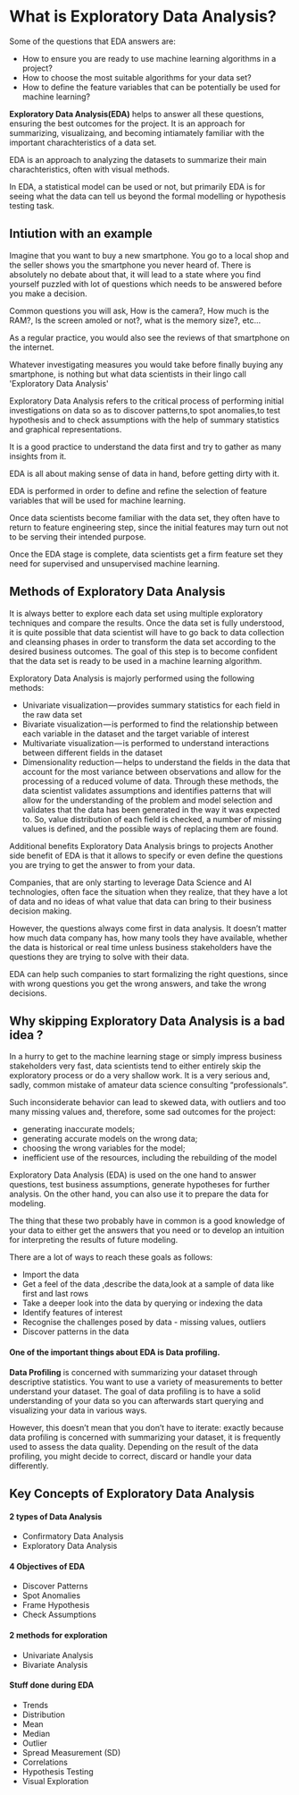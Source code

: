 # What is Exploratory Data Analysis?

Some of the questions that EDA answers are:
- How to ensure you are ready to use machine learning algorithms in a project?
- How to choose the most suitable algorithms for your data set?
- How to define the feature variables that can be potentially be used for machine learning?

**Exploratory Data Analysis(EDA)** helps to answer all these questions, ensuring the best outcomes for the project. It is an approach for summarizing, visualizaing, and becoming intiamately familiar with the important charachteristics of a data set.

EDA is an approach to analyzing the datasets to summarize their main charachteristics, often with visual methods.

In EDA, a statistical model can be used or not, but primarily EDA is for seeing what the data can tell us beyond the formal modelling or hypothesis testing task.

## Intiution with an example

Imagine that you want to buy a new smartphone. You go to a local shop and the seller shows you the smartphone you never heard of.
There is absolutely no debate about that, it will lead to a state where you find yourself puzzled with lot of questions which needs to be answered before you make a decision. 

Common questions you will ask, How is the camera?, How much is the RAM?, Is the screen amoled or not?, what is the memory size?, etc...

As a regular practice, you would also see the reviews of that smartphone on the internet.

Whatever investigating measures you would take before finally buying any smartphone, is nothing but what data scientists in their lingo call 'Exploratory Data Analysis'

Exploratory Data Analysis refers to the critical process of performing initial investigations on data so as to discover patterns,to spot anomalies,to test hypothesis and to check assumptions with the help of summary statistics and graphical representations.

It is a good practice to understand the data first and try to gather as many insights from it. 

EDA is all about making sense of data in hand, before getting dirty with it.

EDA is performed in order to define and refine the selection of feature variables that will be used for machine learning. 

Once data scientists become familiar with the data set, they often have to return to feature engineering step, since the initial features may turn out not to be serving their intended purpose. 

Once the EDA stage is complete, data scientists get a firm feature set they need for supervised and unsupervised machine learning.

## Methods of Exploratory Data Analysis

It is always better to explore each data set using multiple exploratory techniques and compare the results. Once the data set is fully understood, it is quite possible that data scientist will have to go back to data collection and cleansing phases in order to transform the data set according to the desired business outcomes. The goal of this step is to become confident that the data set is ready to be used in a machine learning algorithm.

Exploratory Data Analysis is majorly performed using the following methods:

- Univariate visualization — provides summary statistics for each field in the raw data set
- Bivariate visualization — is performed to find the relationship between each variable in the dataset and the target variable of interest
- Multivariate visualization — is performed to understand interactions between different fields in the dataset
- Dimensionality reduction — helps to understand the fields in the data that account for the most variance between observations and allow for the processing of a reduced volume of data. Through these methods, the data scientist validates assumptions and identifies patterns that will allow for the understanding of the problem and model selection and validates that the data has been generated in the way it was expected to. So, value distribution of each field is checked, a number of missing values is defined, and the possible ways of replacing them are found.


Additional benefits Exploratory Data Analysis brings to projects Another side benefit of EDA is that it allows to specify or even define the questions you are trying to get the answer to from your data. 

Companies, that are only starting to leverage Data Science and AI technologies, often face the situation when they realize, that they have a lot of data and no ideas of what value that data can bring to their business decision making.

However, the questions always come first in data analysis. It doesn’t matter how much data company has, how many tools they have available, whether the data is historical or real time unless business stakeholders have the questions they are trying to solve with their data. 

EDA can help such companies to start formalizing the right questions, since with wrong questions you get the wrong answers, and take the wrong decisions.

## Why skipping Exploratory Data Analysis is a bad idea ?

In a hurry to get to the machine learning stage or simply impress business stakeholders very fast, data scientists tend to either entirely skip the exploratory process or do a very shallow work. It is a very serious and, sadly, common mistake of amateur data science consulting “professionals”.

Such inconsiderate behavior can lead to skewed data, with outliers and too many missing values and, therefore, some sad outcomes for the project:

- generating inaccurate models;
- generating accurate models on the wrong data;
- choosing the wrong variables for the model;
- inefficient use of the resources, including the rebuilding of the model

Exploratory Data Analysis (EDA) is used on the one hand to answer questions, test business assumptions, generate hypotheses for further analysis. On the other hand, you can also use it to prepare the data for modeling.

The thing that these two probably have in common is a good knowledge of your data to either get the answers that you need or to develop an intuition for interpreting the results of future modeling.

There are a lot of ways to reach these goals as follows:

- Import the data
- Get a feel of the data ,describe the data,look at a sample of data like first and last rows
- Take a deeper look into the data by querying or indexing the data
- Identify features of interest
- Recognise the challenges posed by data - missing values, outliers
- Discover patterns in the data

#### One of the important things about EDA is Data profiling.

**Data Profiling** is concerned with summarizing your dataset through descriptive statistics. You want to use a variety of measurements to better understand your dataset. The goal of data profiling is to have a solid understanding of your data so you can afterwards start querying and visualizing your data in various ways. 

However, this doesn’t mean that you don’t have to iterate: exactly because data profiling is concerned with summarizing your dataset, it is frequently used to assess the data quality. Depending on the result of the data profiling, you might decide to correct, discard or handle your data differently.

## Key Concepts of Exploratory Data Analysis

####  2 types of Data Analysis

- Confirmatory Data Analysis
- Exploratory Data Analysis

#### 4 Objectives of EDA
- Discover Patterns
- Spot Anomalies
- Frame Hypothesis
- Check Assumptions

#### 2 methods for exploration
- Univariate Analysis
- Bivariate Analysis

#### Stuff done during EDA
- Trends
- Distribution
- Mean
- Median
- Outlier
- Spread Measurement (SD)
- Correlations
- Hypothesis Testing
- Visual Exploration
